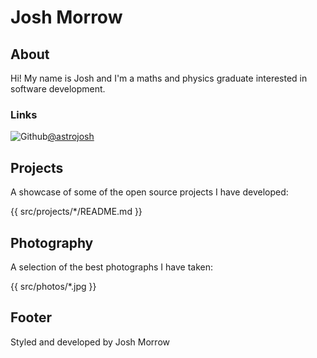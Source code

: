 # Josh Morrow

## About

Hi! My name is Josh and I'm a maths and physics graduate interested in software development.

### Links

![Github](/icons/github.png)[@astrojosh](https://github.com/astrojosh)

## Projects

A showcase of some of the open source projects I have developed:

{{ src/projects/*/README.md }}

## Photography

A selection of the best photographs I have taken:

{{ src/photos/*.jpg }}

## Footer

Styled and developed by Josh Morrow

